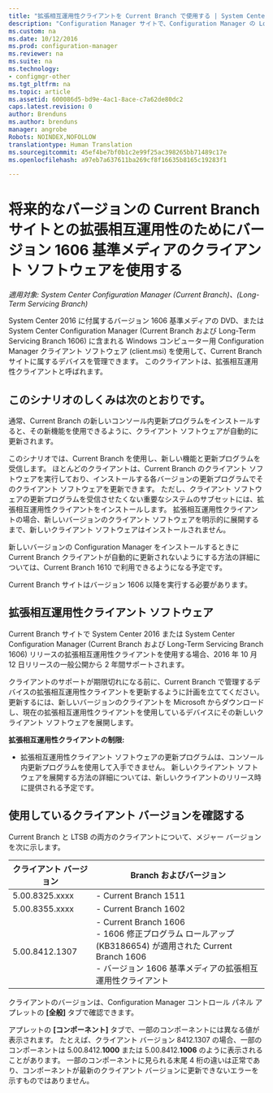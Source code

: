 ```yaml
---
title: "拡張相互運用性クライアントを Current Branch で使用する | System Center Configuration Manager"
description: "Configuration Manager サイトで、Configuration Manager の Long-Term Servicing Branch のクライアントを使用する方法について説明します。"
ms.custom: na
ms.date: 10/12/2016
ms.prod: configuration-manager
ms.reviewer: na
ms.suite: na
ms.technology:
- configmgr-other
ms.tgt_pltfrm: na
ms.topic: article
ms.assetid: 600086d5-bd9e-4ac1-8ace-c7a62de80dc2
caps.latest.revision: 0
author: Brenduns
ms.author: brenduns
manager: angrobe
Robots: NOINDEX,NOFOLLOW
translationtype: Human Translation
ms.sourcegitcommit: 45ef4be7bf0b1c2e99f25ac398265bb71489c17e
ms.openlocfilehash: a97eb7a637611ba269cf8f16635b8165c19283f1

---
```

# <a name="use-the-client-software-from-the-version-1606-baseline-media-for-extended-interoperability-with-future-versions-of-a-current-branch-site"></a>将来的なバージョンの Current Branch サイトとの拡張相互運用性のためにバージョン 1606 基準メディアのクライアント ソフトウェアを使用する

*適用対象: System Center Configuration Manager (Current Branch)、(Long-Term Servicing Branch)*  

System Center 2016 に付属するバージョン 1606 基準メディアの DVD、または System Center Configuration Manager (Current Branch および Long-Term Servicing Branch 1606) に含まれる Windows コンピューター用 Configuration Manager クライアント ソフトウェア (client.msi) を使用して、Current Branch サイトに属するデバイスを管理できます。 このクライアントは、拡張相互運用性クライアントと呼ばれます。

## <a name="how-this-scenario-works"></a>このシナリオのしくみは次のとおりです。
通常、Current Branch の新しいコンソール内更新プログラムをインストールすると、その新機能を使用できるように、クライアント ソフトウェアが自動的に更新されます。

このシナリオでは、Current Branch を使用し、新しい機能と更新プログラムを受信します。 ほとんどのクライアントは、Current Branch のクライアント ソフトウェアを実行しており、インストールする各バージョンの更新プログラムでそのクライアント ソフトウェアを更新できます。 ただし、クライアント ソフトウェアの更新プログラムを受信させたくない重要なシステムのサブセットには、拡張相互運用性クライアントをインストールします。 拡張相互運用性クライアントの場合、新しいバージョンのクライアント ソフトウェアを明示的に展開するまで、新しいクライアント ソフトウェアはインストールされません。

新しいバージョンの Configuration Manager をインストールするときに Current Branch クライアントが自動的に更新されないようにする方法の詳細については、Current Branch 1610 で利用できるようになる予定です。

Current Branch サイトはバージョン 1606 以降を実行する必要があります。

## <a name="the-extended-interoperability-client-software"></a>拡張相互運用性クライアント ソフトウェア
Current Branch サイトで System Center 2016 または System Center Configuration Manager (Current Branch および Long-Term Servicing Branch 1606) リリースの拡張相互運用性クライアントを使用する場合、2016 年 10 月 12 日リリースの一般公開から 2 年間サポートされます。

クライアントのサポートが期限切れになる前に、Current Branch で管理するデバイスの拡張相互運用性クライアントを更新するように計画を立ててください。 更新するには、新しいバージョンのクライアントを Microsoft からダウンロードし、現在の拡張相互運用性クライアントを使用しているデバイスにその新しいクライアント ソフトウェアを展開します。

**拡張相互運用性クライアントの制限:**
-   拡張相互運用性クライアント ソフトウェアの更新プログラムは、コンソール内更新プログラムを使用して入手できません。 新しいクライアント ソフトウェアを展開する方法の詳細については、新しいクライアントのリリース時に提供される予定です。

## <a name="identify-the-client-version-you-use"></a>使用しているクライアント バージョンを確認する
Current Branch と LTSB の両方のクライアントについて、メジャー バージョンを次に示します。

|クライアント バージョン|Branch およびバージョン |  
|----------------|---------------------|
|5.00.8325.xxxx |   - Current Branch 1511|
|5.00.8355.xxxx |- Current Branch 1602|
|5.00.8412.1307 |- Current Branch 1606 </br> - 1606 修正プログラム ロールアップ (KB3186654) が適用された Current Branch 1606</br>- バージョン 1606 基準メディアの拡張相互運用性クライアント|  

クライアントのバージョンは、Configuration Manager コントロール パネル アプレットの **[全般]** タブで確認できます。

アプレットの **[コンポーネント]** タブで、一部のコンポーネントには異なる値が表示されます。 たとえば、クライアント バージョン 8412.1307 の場合、一部のコンポーネントは 5.00.8412.**1000** または 5.00.8412.**1006** のように表示されることがあります。  一部のコンポーネントに見られる末尾 4 桁の違いは正常であり、コンポーネントが最新のクライアント バージョンに更新できないエラーを示すものではありません。



<!--HONumber=Nov16_HO1-->



